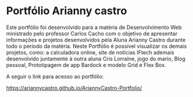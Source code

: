 # Portfólio Arianny castro

  Este portfólio foi desenvolvido para a matéria de Desenvolvimento Web ministrado pelo professor Carlos Cacho com o objetivo de apresentar informações e projetos desenvolvidos pela Aluna Arianny Castro durante todo o período da matéria. Neste Portfólio é possível visualizar os demais projetos, como: a calculadora online, site de notícias IFtech ademais desenvolvido juntamente à outra aluna Cris Lorraine, jogo do mario, Blog pessoal, Prototipagem de app Bardock e modelo Grid e Flex Box.
  
  A seguir o link para acesso ao portfólio:
  
  https://ariannycastro.github.io/AriannyCastro-Portfolio/
